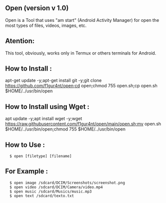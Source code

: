 Open (version v 1.0)
--
Open is a Tool that uses "am start" (Android Activity Manager) for open the most types of files, videos, images, etc.

Atention:
--
This tool, obviously, works only in Termux or others terminals for Android.

How to Install :
--
apt-get update -y;apt-get install git -y;git clone https://github.com/f1gur4nt/open;cd open;chmod 755 open.sh;cp open.sh $HOME/../usr/bin/open

How to Install using Wget :
--
apt update -y;apt install wget -y;wget https://raw.githubusercontent.com/f1gur4nt/open/main/open.sh;mv open.sh $HOME/../usr/bin/open;chmod 755 $HOME/../usr/bin/open
<br>

How to Use :
--
      $ open [filetype] [filename]
For Example :
--
      $ open image /sdcard/DCIM/Screenshots/screenshot.png
      $ open video /sdcard/DCIM/Camera/video.mp4
      $ open music /sdcard/Musics/music.mp3
      $ open text /sdcard/texto.txt
